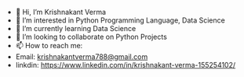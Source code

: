 - 👋 Hi, I’m Krishnakant Verma
- 👀 I’m interested in Python Programming Language, Data Science
- 🌱 I’m currently learning Data Science
- 💞️ I’m looking to collaborate on Python Projects
- 📫 How to reach me:
-    Email: krishnakantverma788@gmail.com
-    linkdin: https://www.linkedin.com/in/krishnakant-verma-155254102/

<!---
krishnakantverma788/krishnakantverma788 is a ✨ special ✨ repository because its `README.md` (this file) appears on your GitHub profile.
You can click the Preview link to take a look at your changes.
--->
